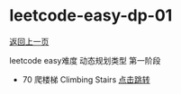 # leetcode-easy-dp-01

[返回上一页](../README.md)

leetcode easy难度 动态规划类型 第一阶段

- 70 爬楼梯 Climbing Stairs [点击跳转](./src/main/java/org/cdp/skill/leetcode/ClimbingStairs.java)